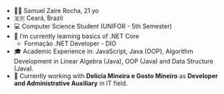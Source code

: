 - 👨‍💻 Samuel Zaire Rocha, 21 yo
- 🇧🇷 Ceará, Brazil
- 💻 Computer Science Student (UNIFOR - 5th Semester)
- 🌱 I’m currently learning basics of .NET Core
  - Formação .NET Developer - DIO
- 🎓 Academic Experience in: JavaScript, Java (OOP), Algorithm Development in Linear Algebra (Java), OOP (Java) and Data Structure (Java).
- 💼 Currently working with **Delícia Mineira e Gosto Mineiro** as **Developer and Administrative Auxiliary** in IT field.

<!---
szaire/szaire is a ✨ special ✨ repository because its `README.md` (this file) appears on your GitHub profile.
You can click the Preview link to take a look at your changes.
--->
